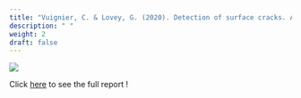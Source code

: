 ```yaml
---
title: "Vuignier, C. & Lovey, G. (2020). Detection of surface cracks. Accès https://bookdown.org/connect/#/apps/5238/access"
description: " "
weight: 2
draft: false
---
```

![](/crack.png)

Click [here](https://bookdown.org/connect/#/apps/5238/access) to see the full report !

